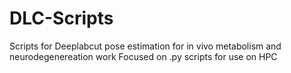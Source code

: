 # DLC-Scripts
 
Scripts for Deeplabcut pose estimation for in vivo metabolism and neurodegenereation work
Focused on .py scripts for use on HPC 
